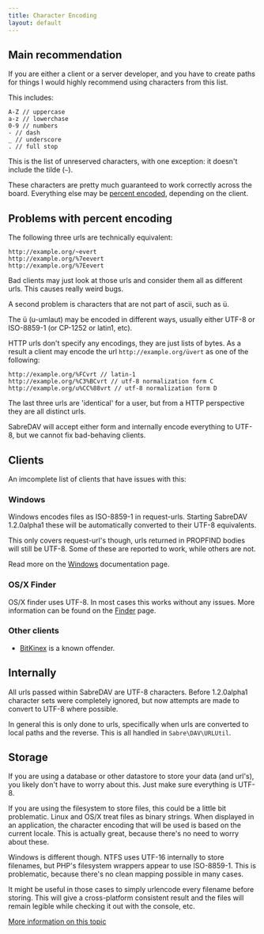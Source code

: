 ```yaml
---
title: Character Encoding
layout: default
---
```


Main recommendation
-------------------

If you are either a client or a server developer, and you have to create
paths for things I would highly recommend using characters from this list.

This includes:

    A-Z // uppercase
    a-z // lowerchase
    0-9 // numbers
    - // dash
    _ // underscore
    . // full stop

This is the list of unreserved characters, with one exception: it doesn't
include the tilde (`~`).

These characters are pretty much guaranteed to work correctly across the
board. Everything else may be [percent encoded][1], depending on the client.

Problems with percent encoding
------------------------------

The following three urls are technically equivalent:

    http://example.org/~evert
    http://example.org/%7eevert
    http://example.org/%7Eevert

Bad clients may just look at those urls and consider them all as different
urls. This causes really weird bugs.

A second problem is characters that are not part of ascii, such as ü.

The ü (u-umlaut) may be encoded in different ways, usually either UTF-8 or
ISO-8859-1 (or CP-1252 or latin1, etc).

HTTP urls don't specify any encodings, they are just lists of bytes. As a
result a client may encode the url `http://example.org/üvert` as one of
the following:

    http://example.org/%FCvrt // latin-1
    http://example.org/%C3%BCvrt // utf-8 normalization form C
    http://example.org/u%CC%88vrt // utf-8 normalization form D

The last three urls are 'identical' for a user, but from a HTTP perspective
they are all distinct urls.

SabreDAV will accept either form and internally encode everything to UTF-8,
but we cannot fix bad-behaving clients.

Clients
-------

An imcomplete list of clients that have issues with this:

### Windows

Windows encodes files as ISO-8859-1 in request-urls. Starting SabreDAV
1.2.0alpha1 these will be automatically converted to their UTF-8 equivalents.

This only covers request-url's though, urls returned in PROPFIND bodies will
still be UTF-8. Some of these are reported to work, while others are not.

Read more on the [Windows](/dav/clients/windows) documentation page.

### OS/X Finder

OS/X finder uses UTF-8. In most cases this works without any issues. More
information can be found on the [Finder](/dav/clients/finder) page.

### Other clients

* [BitKinex](/dav/clients/bitkinex) is a known offender.

Internally
----------

All urls passed within SabreDAV are UTF-8 characters. Before 1.2.0alpha1
character sets were completely ignored, but now attempts are made to convert
to UTF-8 where possible.

In general this is only done to urls, specifically when urls are converted to
local paths and the reverse. This is all handled in `Sabre\DAV\URLUtil`.

Storage
-------

If you are using a database or other datastore to store your data (and url's),
you likely don't have to worry about this. Just make sure everything is UTF-8.

If you are using the filesystem to store files, this could be a little bit
problematic. Linux and OS/X treat files as binary strings. When displayed
in an application, the character encoding that will be used is based on the
current locale. This is actually great, because there's no need to worry about
these.

Windows is different though. NTFS uses UTF-16 internally to store filenames,
but PHP's filesystem wrappers appear to use ISO-8859-1. This is problematic,
because there's no clean mapping possible in many cases.

It might be useful in those cases to simply urlencode every filename before
storing. This will give a cross-platform consistent result and the files will
remain legible while checking it out with the console, etc.

[More information on this topic][2]

[1]: http://en.wikipedia.org/wiki/Percent-encoding
[2]: http://evertpot.com/filesystem-encoding-and-php/
